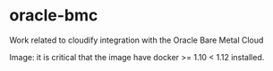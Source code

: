 # oracle-bmc
Work related to cloudify integration with the Oracle Bare Metal Cloud

Image: it is critical that the image have docker >= 1.10 < 1.12 installed.
